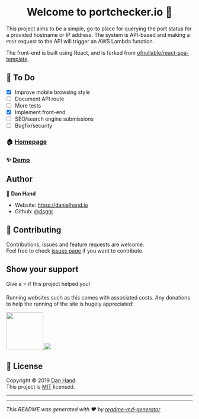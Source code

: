 <h1 align="center">Welcome to portchecker.io 👋</h1>
<p>
</p>

This project aims to be a simple, go-to place for querying the port status for a provided hostname or IP address.
The system is API-based and making a `POST` request to the API will trigger an AWS Lambda function.

The front-end is built using React, and is forked from [ofnullable/react-spa-template](https://github.com/ofnullable/react-spa-template).

## 📝 To Do

- [x] Improve mobile browsing style
- [ ] Document API route
- [ ] More tests
- [x] Implement front-end
- [ ] SEO/search engine submissions
- [ ] Bugfix/security

### 🏠 [Homepage](https://portchecker.io)

### ✨ [Demo](https://portchecker.io)

## Author

👤 **Dan Hand**

* Website: https://danielhand.io
* Github: [@dsgnr](https://github.com/dsgnr)

## 🤝 Contributing

Contributions, issues and feature requests are welcome.<br />
Feel free to check [issues page](https://github.com/dsgnr/portchecker.io/issues) if you want to contribute.<br />


## Show your support

Give a ⭐️ if this project helped you!

Running websites such as this comes with associated costs. Any donations to help the running of the site is hugely appreciated!

<a href="https://www.patreon.com/dsgnr_">
  <img src="https://c5.patreon.com/external/logo/become_a_patron_button@2x.png" width="100">
</a>
<a href="https://www.paypal.com/donate?business=RNT9HTKVJ2DDJ&no_recurring=0&item_name=portchecker.io+donation&currency_code=GBP" target="_blank"><img src="https://www.paypalobjects.com/en_GB/i/btn/btn_donate_SM.gif"></a>


## 📝 License

Copyright © 2019 [Dan Hand](https://github.com/dsgnr).<br />
This project is [MIT](https://github.com/kefranabg/readme-md-generator/blob/master/LICENSE) licensed.

---
***
_This README was generated with ❤️ by [readme-md-generator](https://github.com/kefranabg/readme-md-generator)_
